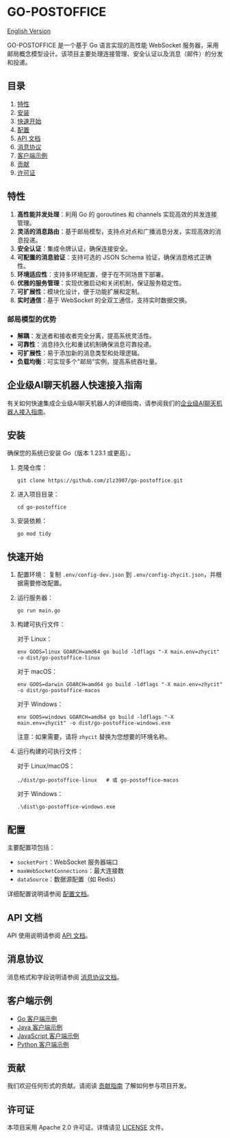 # GO-POSTOFFICE

[English Version](README.md)

GO-POSTOFFICE 是一个基于 Go 语言实现的高性能 WebSocket 服务器，采用邮局概念模型设计。该项目主要处理连接管理、安全认证以及消息（邮件）的分发和投递。

## 目录

1. [特性](#特性)
2. [安装](#安装)
3. [快速开始](#快速开始)
4. [配置](#配置)
5. [API 文档](#api-文档)
6. [消息协议](#消息协议)
7. [客户端示例](#客户端示例)
8. [贡献](#贡献)
9. [许可证](#许可证)

## 特性

1. **高性能并发处理**：利用 Go 的 goroutines 和 channels 实现高效的并发连接管理。
2. **灵活的消息路由**：基于邮局模型，支持点对点和广播消息分发，实现高效的消息投递。
3. **安全认证**：集成令牌认证，确保连接安全。
4. **可配置的消息验证**：支持可选的 JSON Schema 验证，确保消息格式正确性。
5. **环境适应性**：支持多环境配置，便于在不同场景下部署。
6. **优雅的服务管理**：实现优雅启动和关闭机制，保证服务稳定性。
7. **可扩展性**：模块化设计，便于功能扩展和定制。
8. **实时通信**：基于 WebSocket 的全双工通信，支持实时数据交换。

### 邮局模型的优势

- **解耦**：发送者和接收者完全分离，提高系统灵活性。
- **可靠性**：消息持久化和重试机制确保消息可靠投递。
- **可扩展性**：易于添加新的消息类型和处理逻辑。
- **负载均衡**：可实现多个"邮局"实例，提高系统吞吐量。

## 企业级AI聊天机器人快速接入指南
有关如何快速集成企业级AI聊天机器人的详细指南，请参阅我们的[企业级AI聊天机器人接入指南](docs/enterprise_ai_chatbot_integration_guide_cn.md)。

## 安装

确保您的系统已安装 Go（版本 1.23.1 或更高）。

1. 克隆仓库：
   ```
   git clone https://github.com/zlz3907/go-postoffice.git
   ```

2. 进入项目目录：
   ```
   cd go-postoffice
   ```

3. 安装依赖：
   ```
   go mod tidy
   ```

## 快速开始

1. 配置环境：
   复制 `.env/config-dev.json` 到 `.env/config-zhycit.json`，并根据需要修改配置。

2. 运行服务器：
   ```
   go run main.go
   ```

3. 构建可执行文件：

   对于 Linux：
   ```
   env GOOS=linux GOARCH=amd64 go build -ldflags "-X main.env=zhycit" -o dist/go-postoffice-linux
   ```

   对于 macOS：
   ```
   env GOOS=darwin GOARCH=amd64 go build -ldflags "-X main.env=zhycit" -o dist/go-postoffice-macos
   ```

   对于 Windows：
   ```
   env GOOS=windows GOARCH=amd64 go build -ldflags "-X main.env=zhycit" -o dist/go-postoffice-windows.exe
   ```

   注意：如果需要，请将 `zhycit` 替换为您想要的环境名称。

4. 运行构建的可执行文件：

   对于 Linux/macOS：
   ```
   ./dist/go-postoffice-linux   # 或 go-postoffice-macos
   ```

   对于 Windows：
   ```
   .\dist\go-postoffice-windows.exe
   ```

## 配置

主要配置项包括：

- `socketPort`：WebSocket 服务器端口
- `maxWebSocketConnections`：最大连接数
- `dataSource`：数据源配置（如 Redis）

详细配置说明请参阅 [配置文档](docs/configuration.md)。

## API 文档

API 使用说明请参阅 [API 文档](docs/api.md)。

## 消息协议

消息格式和字段说明请参阅 [消息协议文档](docs/message-protocol.md)。

## 客户端示例

- [Go 客户端示例](examples/go-client.go)
- [Java 客户端示例](examples/JavaClient.java)
- [JavaScript 客户端示例](examples/js-client.js)
- [Python 客户端示例](examples/python-client.py)

## 贡献

我们欢迎任何形式的贡献。请阅读 [贡献指南](CONTRIBUTING_CN.md) 了解如何参与项目开发。

## 许可证

本项目采用 Apache 2.0 许可证。详情请见 [LICENSE](LICENSE) 文件。
